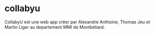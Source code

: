 # collabyu
CollabyU est une web app créer par Alexandre Anthoine, Thomas Jeu et Martin Liger au departement MMI de Montbéliard.
